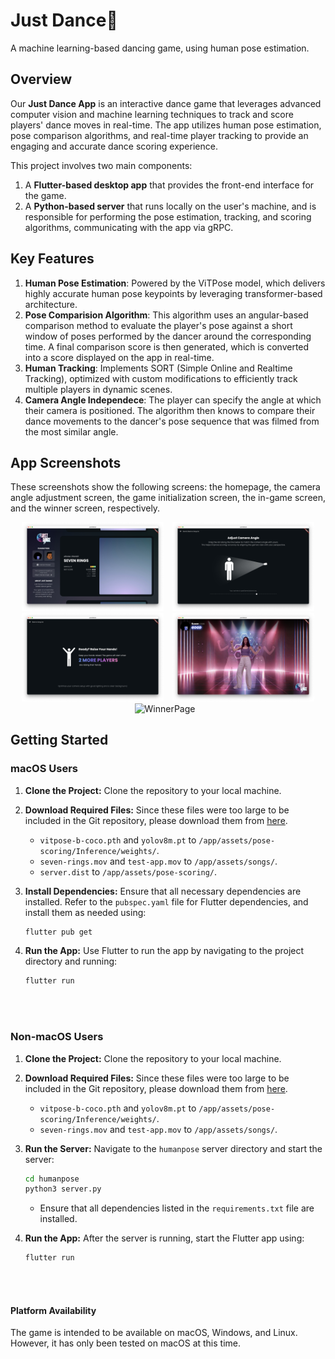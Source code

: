 # Just Dance🪩
A machine learning-based dancing game, using human pose estimation.

## Overview
Our **Just Dance App** is an interactive dance game that leverages advanced computer vision and machine learning techniques to track and score players' dance moves in real-time. The app utilizes human pose estimation, pose comparison algorithms, and real-time player tracking to provide an engaging and accurate dance scoring experience.

This project involves two main components:
1. A **Flutter-based desktop app** that provides the front-end interface for the game.
2. A **Python-based server** that runs locally on the user's machine, and is responsible for performing the pose estimation, tracking, and scoring algorithms, communicating with the app via gRPC.

## Key Features
1. **Human Pose Estimation**: Powered by the ViTPose model, which delivers highly accurate human pose keypoints by leveraging transformer-based architecture.
2. **Pose Comparision Algorithm**: This algorithm uses an angular-based comparison method to evaluate the player's pose against a short window of poses performed by the dancer around the corresponding time. A final comparison score is then generated, which is converted into a score displayed on the app in real-time.
3. **Human Tracking**: Implements SORT (Simple Online and Realtime Tracking), optimized with custom modifications to efficiently track multiple players in dynamic scenes.
4. **Camera Angle Independece**: The player can specify the angle at which their camera is positioned. The algorithm then knows to compare their dance movements to the dancer's pose sequence that was filmed from the most similar angle.

## App Screenshots

These screenshots show the following screens: the homepage, the camera angle adjustment screen, the game initialization screen, the in-game screen, and the winner screen, respectively.

<div align="center">
  <img src="./screenshots/homepage.jpg" alt="HomePage" width="45%" style="margin-right:10px;"/>
  <img src="./screenshots/angle_adjust.jpg" alt="CameraAngleAdjustment" width="45%"/>
</div>

<div align="center">
  <img src="./screenshots/game_start.jpg" alt="GameInitialization" width="45%" style="margin-right:10px;"/>
  <img src="./screenshots/in_game.jpg" alt="InGame" width="45%"/>
</div>

<div align="center">
  <img src="./screenshots/winner_page.jpg" alt="WinnerPage" width="45%" style="margin-right:10px;"/>
</div>

## Getting Started

### macOS Users
1. **Clone the Project:** Clone the repository to your local machine.

2. **Download Required Files:** Since these files were too large to be included in the Git repository, please download them from [here](https://drive.google.com/drive/folders/1KEBS4vHSfZPdqgpCSK7do0r8hSjc7tpv).
     - `vitpose-b-coco.pth` and `yolov8m.pt` to `/app/assets/pose-scoring/Inference/weights/`.
     - `seven-rings.mov` and `test-app.mov` to `/app/assets/songs/`.
     - `server.dist` to `/app/assets/pose-scoring/`.

3. **Install Dependencies:** Ensure that all necessary dependencies are installed. Refer to the `pubspec.yaml` file for Flutter dependencies, and install them as needed using:
     ```bash
     flutter pub get
     ```

4. **Run the App:** Use Flutter to run the app by navigating to the project directory and running:
     ```bash
     flutter run
     ```

<br></br>

### Non-macOS Users
1. **Clone the Project:** Clone the repository to your local machine.

2. **Download Required Files:** Since these files were too large to be included in the Git repository, please download them from [here](https://drive.google.com/drive/folders/1KEBS4vHSfZPdqgpCSK7do0r8hSjc7tpv).
     - `vitpose-b-coco.pth` and `yolov8m.pt` to `/app/assets/pose-scoring/Inference/weights/`.
     - `seven-rings.mov` and `test-app.mov` to `/app/assets/songs/`.

3. **Run the Server:** Navigate to the `humanpose` server directory and start the server:
     ```bash
     cd humanpose
     python3 server.py
     ```
   - Ensure that all dependencies listed in the `requirements.txt` file are installed.

4. **Run the App:** After the server is running, start the Flutter app using:
     ```bash
     flutter run
     ```

<br></br>

#### Platform Availability
The game is intended to be available on macOS, Windows, and Linux. However, it has only been tested on macOS at this time.

<br></br>
